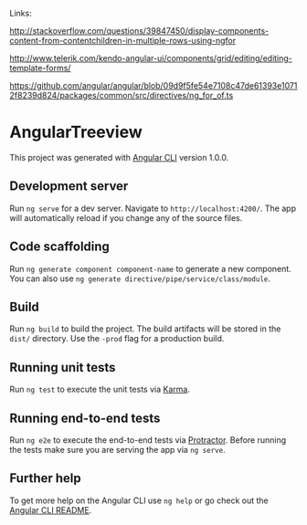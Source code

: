 Links:

http://stackoverflow.com/questions/39847450/display-components-content-from-contentchildren-in-multiple-rows-using-ngfor

http://www.telerik.com/kendo-angular-ui/components/grid/editing/editing-template-forms/

https://github.com/angular/angular/blob/09d9f5fe54e7108c47de61393e10712f8239d824/packages/common/src/directives/ng_for_of.ts


# AngularTreeview

This project was generated with [Angular CLI](https://github.com/angular/angular-cli) version 1.0.0.

## Development server

Run `ng serve` for a dev server. Navigate to `http://localhost:4200/`. The app will automatically reload if you change any of the source files.

## Code scaffolding

Run `ng generate component component-name` to generate a new component. You can also use `ng generate directive/pipe/service/class/module`.

## Build

Run `ng build` to build the project. The build artifacts will be stored in the `dist/` directory. Use the `-prod` flag for a production build.

## Running unit tests

Run `ng test` to execute the unit tests via [Karma](https://karma-runner.github.io).

## Running end-to-end tests

Run `ng e2e` to execute the end-to-end tests via [Protractor](http://www.protractortest.org/).
Before running the tests make sure you are serving the app via `ng serve`.

## Further help

To get more help on the Angular CLI use `ng help` or go check out the [Angular CLI README](https://github.com/angular/angular-cli/blob/master/README.md).
